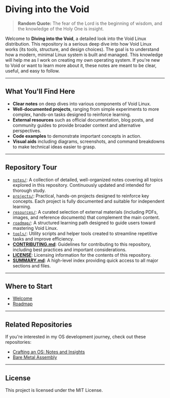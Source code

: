 # Diving into the Void

> **Random Quote:** The fear of the Lord is the beginning of wisdom, and the knowledge of the Holy One is insight.

Welcome to **Diving into the Void**, a detailed look into the Void Linux distribution. This repository is a serious deep dive into how Void Linux works (its tools, structure, and design choices). The goal is to understand how a modern, minimal Linux system is built and managed. This knowledge will help me as I work on creating my own operating system. If you're new to Void or want to learn more about it, these notes are meant to be clear, useful, and easy to follow.

---

## What You'll Find Here

+ **Clear notes** on deep dives into various components of Void Linux.
+ **Well-documented projects**, ranging from simple experiments to more complex, hands-on tasks designed to reinforce learning.
+ **External resources** such as official documentation, blog posts, and community guides to provide broader context and alternative perspectives.
+ **Code examples** to demonstrate important concepts in action.
+ **Visual aids** including diagrams, screenshots, and command breakdowns to make technical ideas easier to grasp.

---

## Repository Tour

+ [`notes/`](./notes): A collection of detailed, well-organized notes covering all topics explored in this repository. Continuously updated and intended for thorough study.
+ [`projects/`](./projects): Practical, hands-on projects designed to reinforce key concepts. Each project is fully documented and suitable for independent learning.
+ [`resources/`](./resources): A curated selection of external materials (including PDFs, images, and reference documents) that complement the main content.
+ [`roadmap/`](./roadmap): A structured learning path designed to guide users toward mastering Void Linux.
+ [`tools/`](./tools): Utility scripts and helper tools created to streamline repetitive tasks and improve efficiency.
+ [**CONTRIBUTING.md**](./CONTRIBUTING.md): Guidelines for contributing to this repository, including best practices and important considerations.
+ [**LICENSE**](./LICENSE): Licensing information for the contents of this repository.
+ [**SUMMARY.md**](./SUMMARY.md): A high-level index providing quick access to all major sections and files.

---

## Where to Start

+ [Welcome](./notes/README.md)
+ [Roadmap](./roadmap/README.md)

---

## Related Repositories

If you're interested in my OS development journey, check out these repositories:

+ [Crafting an OS: Notes and Insights](https://github.com/brogrammer232/Crafting-an-OS-Notes-and-Insights)
+ [Bare Metal Assembly](https://github.com/brogrammer232/Bare-Metal-Assembly)

---

## License

This project is licensed under the MIT License.
